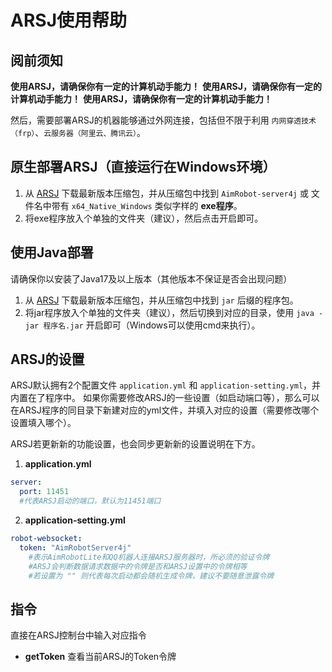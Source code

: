 # ARSJ使用帮助

## 阅前须知
**使用ARSJ，请确保你有一定的计算机动手能力！**
**使用ARSJ，请确保你有一定的计算机动手能力！**
**使用ARSJ，请确保你有一定的计算机动手能力！**

然后，需要部署ARSJ的机器能够通过外网连接，包括但不限于利用 `内网穿透技术（frp）`、`云服务器（阿里云、腾讯云）`。

## 原生部署ARSJ（直接运行在Windows环境）
1. 从 [ARSJ](https://github.com/H4rry217/AimRobot-server4j/releases) 下载最新版本压缩包，并从压缩包中找到 `AimRobot-server4j` 或 文件名中带有 `x64_Native_Windows` 类似字样的 **exe程序**。
2. 将exe程序放入个单独的文件夹（建议），然后点击开启即可。

## 使用Java部署
请确保你以安装了Java17及以上版本（其他版本不保证是否会出现问题）

1. 从 [ARSJ](https://github.com/H4rry217/AimRobot-server4j/releases) 下载最新版本压缩包，并从压缩包中找到 `jar` 后缀的程序包。
2. 将jar程序放入个单独的文件夹（建议），然后切换到对应的目录，使用 `java -jar 程序名.jar` 开启即可（Windows可以使用cmd来执行）。

## ARSJ的设置
ARSJ默认拥有2个配置文件 `application.yml` 和 `application-setting.yml`，并内置在了程序中。
如果你需要修改ARSJ的一些设置（如启动端口等），那么可以在ARSJ程序的同目录下新建对应的yml文件，并填入对应的设置（需要修改哪个设置填入哪个）。

ARSJ若更新新的功能设置，也会同步更新新的设置说明在下方。

1. **application.yml**
```yml
server:
  port: 11451
  #代表ARSJ启动的端口，默认为11451端口
```

2. **application-setting.yml**
```yml
robot-websocket:
  token: "AimRobotServer4j"
	#表示AimRobotLite和QQ机器人连接ARSJ服务器时，所必须的验证令牌
	#ARSJ会判断数据请求数据中的令牌是否和ARSJ设置中的令牌相等
	#若设置为 "" 则代表每次启动都会随机生成令牌，建议不要随意泄露令牌
```

## 指令
直接在ARSJ控制台中输入对应指令

- **getToken**
  查看当前ARSJ的Token令牌